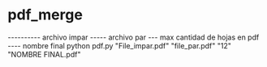 # pdf_merge
 
---------- archivo impar ----- archivo par --- max cantidad de hojas en pdf ---- nombre final
python pdf.py "File_impar.pdf" "file_par.pdf" "12" "NOMBRE FINAL.pdf"
